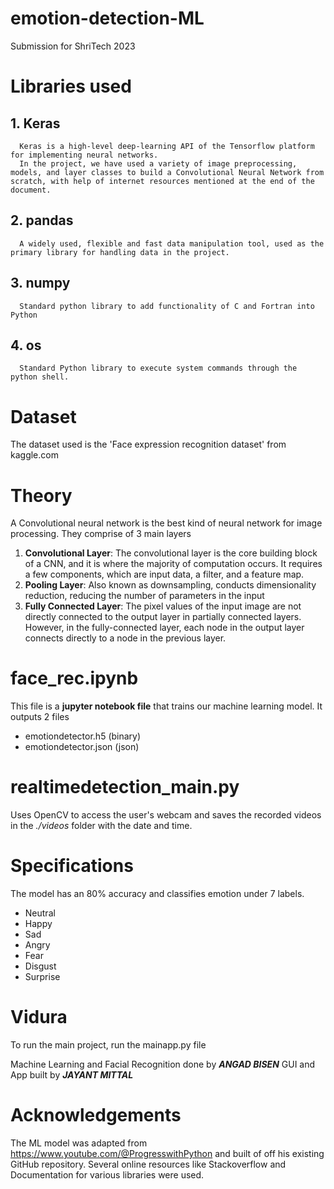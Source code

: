 # emotion-detection-ML
Submission for ShriTech 2023

# Libraries used

## 1. Keras

      Keras is a high-level deep-learning API of the Tensorflow platform for implementing neural networks.
      In the project, we have used a variety of image preprocessing, models, and layer classes to build a Convolutional Neural Network from scratch, with help of internet resources mentioned at the end of the document.

## 2. pandas

      A widely used, flexible and fast data manipulation tool, used as the primary library for handling data in the project.

## 3. numpy

      Standard python library to add functionality of C and Fortran into Python

## 4. os

      Standard Python library to execute system commands through the python shell.

# Dataset

The dataset used is the 'Face expression recognition dataset' from kaggle.com

# Theory

A Convolutional neural network is the best kind of neural network for image processing.
They comprise of 3 main layers

1. **Convolutional Layer**: The convolutional layer is the core building block of a CNN, and it is where the majority of computation occurs. It requires a few components, which are input data, a filter, and a feature map.
2. **Pooling Layer**: Also known as downsampling, conducts dimensionality reduction, reducing the number of parameters in the input
3. **Fully Connected Layer**: The pixel values of the input image are not directly connected to the output layer in partially connected layers. However, in the fully-connected layer, each node in the output layer connects directly to a node in the previous layer.

# face_rec.ipynb
This file is a **jupyter notebook file** that trains our machine learning model. 
It outputs 2 files
- emotiondetector.h5 (binary)
- emotiondetector.json (json)

# realtimedetection_main.py
Uses OpenCV to access the user's webcam and saves the recorded videos in the *./videos* folder with the date and time.

# Specifications
The model has an 80% accuracy and classifies emotion under 7 labels. 
- Neutral
- Happy
- Sad
- Angry
- Fear
- Disgust
- Surprise

# Vidura
To run the main project, run the mainapp.py file

Machine Learning and Facial Recognition done by ***ANGAD BISEN***
GUI and App built by ***JAYANT MITTAL***

# Acknowledgements
The ML model was adapted from https://www.youtube.com/@ProgresswithPython and built of off his existing GitHub repository.
Several online resources like Stackoverflow and Documentation for various libraries were used.
